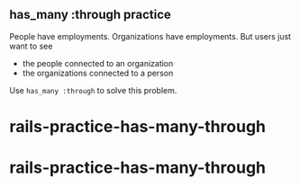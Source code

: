 ## has_many :through practice

People have employments.  Organizations have employments.  But users just want
to see

* the people connected to an organization
* the organizations connected to a person

Use `has_many :through` to solve this problem.
# rails-practice-has-many-through
# rails-practice-has-many-through
